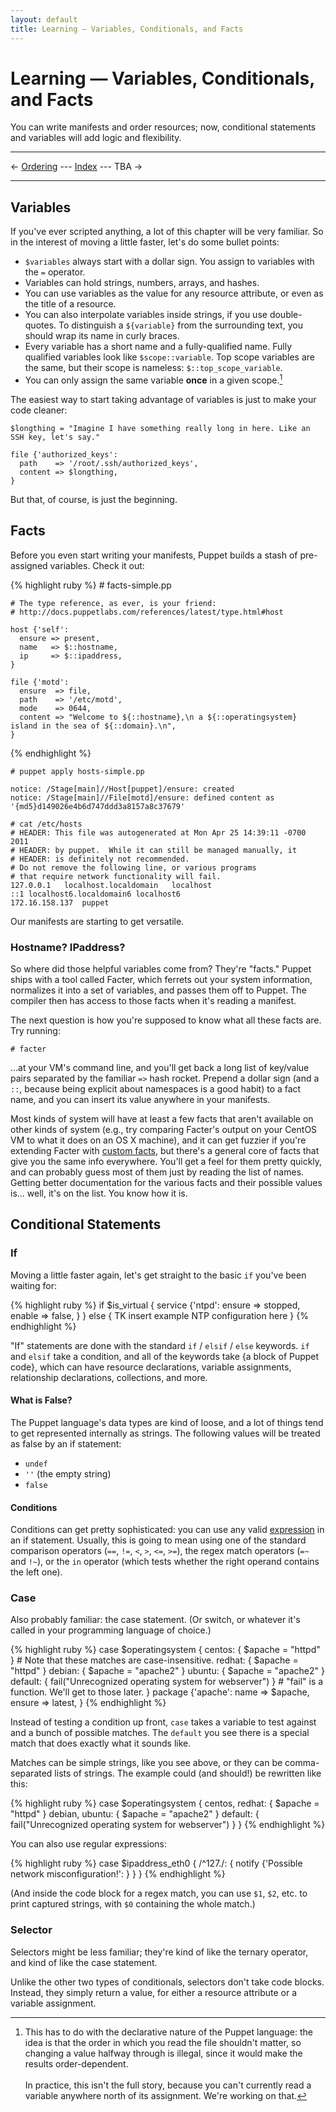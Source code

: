 ```yaml
---
layout: default
title: Learning — Variables, Conditionals, and Facts
---
```


Learning — Variables, Conditionals, and Facts
=============================================

You can write manifests and order resources; now, conditional statements and variables will add logic and flexibility.

* * *

&larr; [Ordering](./ordering.html) --- [Index](./) --- TBA &rarr;

* * * 

[customfacts]: http://docs.puppetlabs.com/guides/custom_facts.html

Variables
---------

If you've ever scripted anything, a lot of this chapter will be very familiar. So in the interest of moving a little faster, let's do some bullet points:

* `$variables` always start with a dollar sign. You assign to variables with the `=` operator. 
* Variables can hold strings, numbers, arrays, and hashes.
* You can use variables as the value for any resource attribute, or even as the title of a resource. 
* You can also interpolate variables inside strings, if you use double-quotes. To distinguish a `${variable}` from the surrounding text, you should wrap its name in curly braces.
* Every variable has a short name and a fully-qualified name. Fully qualified variables look like `$scope::variable`. Top scope variables are the same, but their scope is nameless: `$::top_scope_variable`.
* You can only assign the same variable **once** in a given scope.[^declarative]

[^declarative]: This has to do with the declarative nature of the Puppet language: the idea is that the order in which you read the file shouldn't matter, so changing a value halfway through is illegal, since it would make the results order-dependent. <br><br>In practice, this isn't the full story, because you can't currently read a variable anywhere north of its assignment. We're working on that.

The easiest way to start taking advantage of variables is just to make your code cleaner:

    $longthing = "Imagine I have something really long in here. Like an SSH key, let's say."
    
    file {'authorized_keys':
      path    => '/root/.ssh/authorized_keys',
      content => $longthing,
    }

But that, of course, is just the beginning. 

Facts
-----

Before you even start writing your manifests, Puppet builds a stash of pre-assigned variables. Check it out:

{% highlight ruby %}
    # facts-simple.pp
    
    # The type reference, as ever, is your friend:
    # http://docs.puppetlabs.com/references/latest/type.html#host
    
    host {'self':
      ensure => present,
      name   => $::hostname,
      ip     => $::ipaddress,
    }
    
    file {'motd':
      ensure  => file,
      path    => '/etc/motd',
      mode    => 0644,
      content => "Welcome to ${::hostname},\n a ${::operatingsystem} island in the sea of ${::domain}.\n",
    }
{% endhighlight %}
    
    # puppet apply hosts-simple.pp
    
    notice: /Stage[main]//Host[puppet]/ensure: created
    notice: /Stage[main]//File[motd]/ensure: defined content as '{md5}d149026e4b6d747ddd3a8157a8c37679'
    
    # cat /etc/hosts
    # HEADER: This file was autogenerated at Mon Apr 25 14:39:11 -0700 2011
    # HEADER: by puppet.  While it can still be managed manually, it
    # HEADER: is definitely not recommended.
    # Do not remove the following line, or various programs
    # that require network functionality will fail.
    127.0.0.1	localhost.localdomain	localhost
    ::1	localhost6.localdomain6	localhost6
    172.16.158.137	puppet

Our manifests are starting to get versatile. 

### Hostname? IPaddress?

So where did those helpful variables come from? They're "facts." Puppet ships with a tool called Facter, which ferrets out your system information, normalizes it into a set of variables, and passes them off to Puppet. The compiler then has access to those facts when it's reading a manifest. 

The next question is how you're supposed to know what all these facts are. Try running:

    # facter

...at your VM's command line, and you'll get back a long list of key/value pairs separated by the familiar `=>` hash rocket. Prepend a dollar sign (and a `::`, because being explicit about namespaces is a good habit) to a fact name, and you can insert its value anywhere in your manifests. 

Most kinds of system will have at least a few facts that aren't available on other kinds of system (e.g., try comparing Facter's output on your CentOS VM to what it does on an OS X machine), and it can get fuzzier if you're extending Facter with [custom facts](/guides/custom_facts.html), but there's a general core of facts that give you the same info everywhere. You'll get a feel for them pretty quickly, and can probably guess most of them just by reading the list of names. Getting better documentation for the various facts and their possible values is... well, it's on the list. You know how it is.

Conditional Statements
----------------------

### If

Moving a little faster again, let's get straight to the basic `if` you've been waiting for:

{% highlight ruby %}
    if $is_virtual {
      service {'ntpd':
        ensure => stopped,
        enable => false,
      }
    }
    else {
      TK insert example NTP configuration here
    }
{% endhighlight %}

"If" statements are done with the standard `if` / `elsif` / `else` keywords. `if` and `elsif` take a condition, and all of the keywords take {a block of Puppet code}, which can have resource declarations, variable assignments, relationship declarations, collections, and more. 

#### What is False?

The Puppet language's data types are kind of loose, and a lot of things tend to get represented internally as strings. The following values will be treated as false by an if statement:

* `undef`
* `''` (the empty string)
* `false`

#### Conditions

[expression]: http://docs.puppetlabs.com/guides/language_guide.html#expressions

Conditions can get pretty sophisticated: you can use any valid [expression][] in an if statement. Usually, this is going to mean using one of the standard comparison operators (`==`, `!=`, `<`, `>`, `<=`, `>=`), the regex match operators (`=~` and `!~`), or the `in` operator (which tests whether the right operand contains the left one).

### Case

Also probably familiar: the case statement. (Or switch, or whatever it's called in your programming language of choice.) 

{% highlight ruby %}
    case $operatingsystem {
      centos: { $apache = "httpd" }
      # Note that these matches are case-insensitive.
      redhat: { $apache = "httpd" }
      debian: { $apache = "apache2" }
      ubuntu: { $apache = "apache2" }
      default: { fail("Unrecognized operating system for webserver") }
      # "fail" is a function. We'll get to those later.
    }
    package {'apache':
      name   => $apache,
      ensure => latest,
    }
{% endhighlight %}

Instead of testing a condition up front, `case` takes a variable to test against and a bunch of possible matches. The `default` you see there is a special match that does exactly what it sounds like. 

Matches can be simple strings, like you see above, or they can be comma-separated lists of strings. The example could (and should!) be rewritten like this: 

{% highlight ruby %}
    case $operatingsystem {
      centos, redhat: { $apache = "httpd" }
      debian, ubuntu: { $apache = "apache2" }
      default: { fail("Unrecognized operating system for webserver") }
    }
{% endhighlight %}

You can also use regular expressions: 

{% highlight ruby %}
    case $ipaddress_eth0 {
      /^127\./: { notify {'Possible network misconfiguration!': } }
    }
{% endhighlight %}

(And inside the code block for a regex match, you can use `$1`, `$2`, etc. to print captured strings, with `$0` containing the whole match.)

### Selector

Selectors might be less familiar; they're kind of like the ternary operator, and kind of like the case statement. 

Unlike the other two types of conditionals, selectors don't take code blocks. Instead, they simply return a value, for either a resource attribute or a variable assignment. 